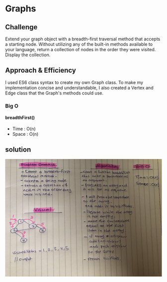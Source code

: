 # Graphs

## Challenge
Extend your graph object with a breadth-first traversal method that accepts a starting node. Without utilizing any of the built-in methods available to your language, return a collection of nodes in the order they were visited. Display the collection.

## Approach & Efficiency
I used ES6 class syntax to create my own Graph class. To make my implementation concise and understandable, I also created a Vertex and Edge class that the Graph's methods could use.


### Big O
#### breadthFirst()
- Time : O(n)
- Space : O(n)


## solution
![whiteboard](../assets/bF.jpg)